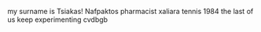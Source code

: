 my surname is Tsiakas!
Nafpaktos
pharmacist 
xaliara
tennis
1984
the last of us
keep experimenting
cvdbgb